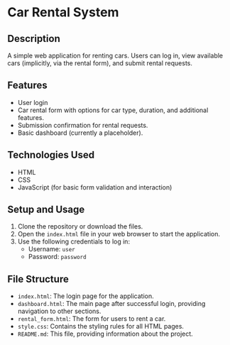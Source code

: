 # Car Rental System

## Description
A simple web application for renting cars. Users can log in, view available cars (implicitly, via the rental form), and submit rental requests.

## Features
- User login
- Car rental form with options for car type, duration, and additional features.
- Submission confirmation for rental requests.
- Basic dashboard (currently a placeholder).

## Technologies Used
- HTML
- CSS
- JavaScript (for basic form validation and interaction)

## Setup and Usage
1. Clone the repository or download the files.
2. Open the `index.html` file in your web browser to start the application.
3. Use the following credentials to log in:
    - Username: `user`
    - Password: `password`

## File Structure
- `index.html`: The login page for the application.
- `dashboard.html`: The main page after successful login, providing navigation to other sections.
- `rental_form.html`: The form for users to rent a car.
- `style.css`: Contains the styling rules for all HTML pages.
- `README.md`: This file, providing information about the project.
